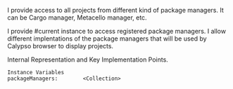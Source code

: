 I provide access to all projects from different kind of package managers.
It can be Cargo manager, Metacello manager, etc.

I provide #current instance to access registered package managers.
I allow different implentations of the package managers that will be used by Calypso browser to display projects.

Internal Representation and Key Implementation Points.

    Instance Variables
	packageManagers:		<Collection>

